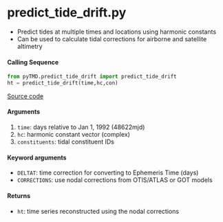predict_tide_drift.py
===============

 - Predict tides at multiple times and locations using harmonic constants
 - Can be used to calculate tidal corrections for airborne and satellite altimetry

#### Calling Sequence
```python
from pyTMD.predict_tide_drift import predict_tide_drift
ht = predict_tide_drift(time,hc,con)
```
[Source code](https://github.com/tsutterley/pyTMD/blob/main/pyTMD/predict_tide_drift.py)

#### Arguments
 1. `time`: days relative to Jan 1, 1992 (48622mjd)
 2. `hc`: harmonic constant vector (complex)
 3. `constituents`: tidal constituent IDs

#### Keyword arguments
 - `DELTAT`: time correction for converting to Ephemeris Time (days)
 - `CORRECTIONS`: use nodal corrections from OTIS/ATLAS or GOT models

#### Returns
 - `ht`: time series reconstructed using the nodal corrections
